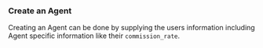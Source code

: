 ### Create an Agent

Creating an Agent can be done by supplying the users information including Agent specific information
like their `commission_rate`.
